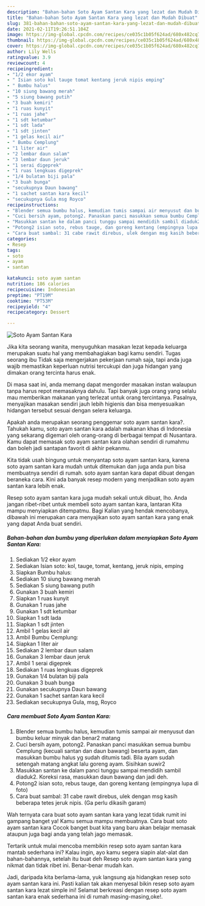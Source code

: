 ```yaml
---
description: "Bahan-bahan Soto Ayam Santan Kara yang lezat dan Mudah Dibuat"
title: "Bahan-bahan Soto Ayam Santan Kara yang lezat dan Mudah Dibuat"
slug: 381-bahan-bahan-soto-ayam-santan-kara-yang-lezat-dan-mudah-dibuat
date: 2021-02-11T19:26:51.104Z
image: https://img-global.cpcdn.com/recipes/ce035c1b05f624ad/680x482cq70/soto-ayam-santan-kara-foto-resep-utama.jpg
thumbnail: https://img-global.cpcdn.com/recipes/ce035c1b05f624ad/680x482cq70/soto-ayam-santan-kara-foto-resep-utama.jpg
cover: https://img-global.cpcdn.com/recipes/ce035c1b05f624ad/680x482cq70/soto-ayam-santan-kara-foto-resep-utama.jpg
author: Lily Wells
ratingvalue: 3.9
reviewcount: 4
recipeingredient:
- "1/2 ekor ayam"
- " Isian soto kol tauge tomat kentang jeruk nipis emping"
- " Bumbu halus"
- "10 siung bawang merah"
- "5 siung bawang putih"
- "3 buah kemiri"
- "1 ruas kunyit"
- "1 ruas jahe"
- "1 sdt ketumbar"
- "1 sdt lada"
- "1 sdt jinten"
- "1 gelas kecil air"
- " Bumbu Cemplung"
- "1 liter air"
- "2 lembar daun salam"
- "3 lembar daun jeruk"
- "1 serai digeprek"
- "1 ruas lengkuas digeprek"
- "1/4 bulatan biji pala"
- "3 buah bunga"
- "secukupnya Daun bawang"
- "1 sachet santan kara kecil"
- "secukupnya Gula msg Royco"
recipeinstructions:
- "Blender semua bumbu halus, kemudian tumis sampai air menyusut dan bumbu keluar minyak dan benar2 matang"
- "Cuci bersih ayam, potong2. Panaskan panci masukkan semua bumbu Cemplung (kecuali santan dan daun bawang) beserta ayam, dan masukkan bumbu halus yg sudah ditumis tadi. Bila ayam sudah setengah matang angkat lalu goreng ayam. Sisihkan suwir2"
- "Masukkan santan ke dalam panci tunggu sampai mendidih sambil diaduk2. Koreksi rasa, masukkan daun bawang dan jadi deh."
- "Potong2 isian soto, rebus tauge, dan goreng kentang (empingnya lupa di foto)"
- "Cara buat sambal: 31 cabe rawit direbus, ulek dengan msg kasih beberapa tetes jeruk nipis. (Ga perlu dikasih garam)"
categories:
- Resep
tags:
- soto
- ayam
- santan

katakunci: soto ayam santan 
nutrition: 186 calories
recipecuisine: Indonesian
preptime: "PT19M"
cooktime: "PT53M"
recipeyield: "4"
recipecategory: Dessert

---
```



![Soto Ayam Santan Kara](https://img-global.cpcdn.com/recipes/ce035c1b05f624ad/680x482cq70/soto-ayam-santan-kara-foto-resep-utama.jpg)

Jika kita seorang wanita, menyuguhkan masakan lezat kepada keluarga merupakan suatu hal yang membahagiakan bagi kamu sendiri. Tugas seorang ibu Tidak saja mengerjakan pekerjaan rumah saja, tapi anda juga wajib memastikan keperluan nutrisi tercukupi dan juga hidangan yang dimakan orang tercinta harus enak.

Di masa  saat ini, anda memang dapat mengorder masakan instan walaupun tanpa harus repot memasaknya dahulu. Tapi banyak juga orang yang selalu mau memberikan makanan yang terlezat untuk orang tercintanya. Pasalnya, menyajikan masakan sendiri jauh lebih higienis dan bisa menyesuaikan hidangan tersebut sesuai dengan selera keluarga. 



Apakah anda merupakan seorang penggemar soto ayam santan kara?. Tahukah kamu, soto ayam santan kara adalah makanan khas di Indonesia yang sekarang digemari oleh orang-orang di berbagai tempat di Nusantara. Kamu dapat memasak soto ayam santan kara olahan sendiri di rumahmu dan boleh jadi santapan favorit di akhir pekanmu.

Kita tidak usah bingung untuk menyantap soto ayam santan kara, karena soto ayam santan kara mudah untuk ditemukan dan juga anda pun bisa membuatnya sendiri di rumah. soto ayam santan kara dapat dibuat dengan beraneka cara. Kini ada banyak resep modern yang menjadikan soto ayam santan kara lebih enak.

Resep soto ayam santan kara juga mudah sekali untuk dibuat, lho. Anda jangan ribet-ribet untuk membeli soto ayam santan kara, lantaran Kita mampu menyiapkan ditempatmu. Bagi Kalian yang hendak mencobanya, dibawah ini merupakan cara menyajikan soto ayam santan kara yang enak yang dapat Anda buat sendiri.

<!--inarticleads1-->

##### Bahan-bahan dan bumbu yang diperlukan dalam menyiapkan Soto Ayam Santan Kara:

1. Sediakan 1/2 ekor ayam
1. Sediakan  Isian soto: kol, tauge, tomat, kentang, jeruk nipis, emping
1. Siapkan  Bumbu halus:
1. Sediakan 10 siung bawang merah
1. Sediakan 5 siung bawang putih
1. Gunakan 3 buah kemiri
1. Siapkan 1 ruas kunyit
1. Gunakan 1 ruas jahe
1. Gunakan 1 sdt ketumbar
1. Siapkan 1 sdt lada
1. Siapkan 1 sdt jinten
1. Ambil 1 gelas kecil air
1. Ambil  Bumbu Cemplung:
1. Siapkan 1 liter air
1. Sediakan 2 lembar daun salam
1. Gunakan 3 lembar daun jeruk
1. Ambil 1 serai digeprek
1. Sediakan 1 ruas lengkuas digeprek
1. Gunakan 1/4 bulatan biji pala
1. Gunakan 3 buah bunga
1. Gunakan secukupnya Daun bawang
1. Gunakan 1 sachet santan kara kecil
1. Sediakan secukupnya Gula, msg, Royco




<!--inarticleads2-->

##### Cara membuat Soto Ayam Santan Kara:

1. Blender semua bumbu halus, kemudian tumis sampai air menyusut dan bumbu keluar minyak dan benar2 matang
1. Cuci bersih ayam, potong2. Panaskan panci masukkan semua bumbu Cemplung (kecuali santan dan daun bawang) beserta ayam, dan masukkan bumbu halus yg sudah ditumis tadi. Bila ayam sudah setengah matang angkat lalu goreng ayam. Sisihkan suwir2
1. Masukkan santan ke dalam panci tunggu sampai mendidih sambil diaduk2. Koreksi rasa, masukkan daun bawang dan jadi deh.
1. Potong2 isian soto, rebus tauge, dan goreng kentang (empingnya lupa di foto)
1. Cara buat sambal: 31 cabe rawit direbus, ulek dengan msg kasih beberapa tetes jeruk nipis. (Ga perlu dikasih garam)




Wah ternyata cara buat soto ayam santan kara yang lezat tidak rumit ini gampang banget ya! Kamu semua mampu membuatnya. Cara buat soto ayam santan kara Cocok banget buat kita yang baru akan belajar memasak ataupun juga bagi anda yang telah jago memasak.

Tertarik untuk mulai mencoba membikin resep soto ayam santan kara mantab sederhana ini? Kalau ingin, ayo kamu segera siapin alat-alat dan bahan-bahannya, setelah itu buat deh Resep soto ayam santan kara yang nikmat dan tidak ribet ini. Benar-benar mudah kan. 

Jadi, daripada kita berlama-lama, yuk langsung aja hidangkan resep soto ayam santan kara ini. Pasti kalian tak akan menyesal bikin resep soto ayam santan kara lezat simple ini! Selamat berkreasi dengan resep soto ayam santan kara enak sederhana ini di rumah masing-masing,oke!.

